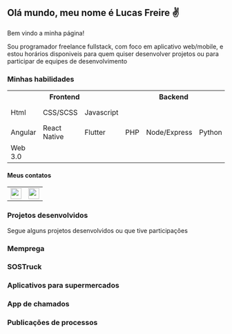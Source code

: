 <h2>Olá mundo, meu nome é Lucas Freire &#9996;</h2>
<p>Bem vindo a minha página!</p>
<p>
  Sou programador freelance fullstack, com foco em aplicativo web/mobile, e estou horários disponiveis para quem quiser desenvolver projetos
  ou para participar de equipes de desenvolvimento
</p>
<h3>Minhas habilidades</h3>

<table border="0">
  <tr>
    <th colspan="3">Frontend</th>
    <th colspan="3">Backend</th>
    <th colspan="3">Outros</th>
  </tr>
  <tr>
    <!--Backend-->
    <td>Html</td>
    <td>CSS/SCSS</td>
    <td>Javascript</td>    
    <!--Backend-->
    <td rowspan="3">PHP</td>
    <td rowspan="3">Node/Express</td>
    <td rowspan="3">Python</td>
    <!--Backend-->
    <td>MySQL</td>
    <td>Mongo DB</td>
    <td>Git</td>    
  </tr>
  <tr>
    <!--Frontend-->
    <td>Angular</td>    
    <td>React Native</td>
    <td>Flutter</td>
<!--<td></td>
    <td></td>
    <td></td> -->
    <!--Backend-->
    <td>AWS</td>
    <td>Google Cloud</td>
    <td>Docker</td>
   </tr>
   <tr>     
    <td>Web 3.0</td>
    <td colspan="2"></td>
    <!--Backend-->
    <td>Solidity</td>
    <td>Metabase</td>
    <td>Looker Studio</td>    
  </tr>
</table>

<h4>Meus contatos</h4>
<table border="0">
  <tr>
    <td>
      <a href="https://whatsapp.com.br" target="_blank">
        <img src="https://storage.googleapis.com/arquivos-pessoais/whatsapp_icon.png" width="25px"/>
      </a>
    </td>
    <td>
      <a href="mailto:lukas.freire2011@gmail.com" target="_blank">
        <img src="https://storage.googleapis.com/arquivos-pessoais/Gmail_Icon.png" width="25px"/>
      </a>
    </td>
  </tr>
</table>
  
<!-- <hr/> -->
<h3>Projetos desenvolvidos</h3>
<p>Segue alguns projetos desenvolvidos ou que tive participações</p>
<div class="pin-layout">  
  <div class="card">
    <h3>Memprega</h3>
  </div>  
  <div>
    <h3>SOSTruck</h3>
  </div>
  <div>
    <h3>Aplicativos para supermercados</h3>
  </div>
  <div>
    <h3>App de chamados</h3>
  </div>
  <div>
    <h3>Publicações de processos</h3>
  </div>
</div>
